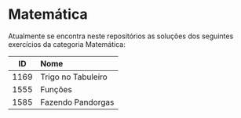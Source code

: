 # Matemática
Atualmente se encontra neste repositórios as soluções dos seguintes exercícios da categoria Matemática:

| ID | Nome |
|:---:|:---|
| 1169  |  Trigo no Tabuleiro |
| 1555  |  Funções |
| 1585  |  Fazendo Pandorgas |


